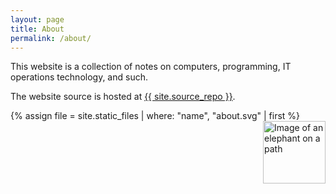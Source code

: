 ```yaml
---
layout: page
title: About
permalink: /about/
---
```


This website is a collection of notes on computers, programming, IT operations technology, and such.

The website source is hosted at <a href="{{ site.source_repo }}">{{ site.source_repo  }}</a>.

{% assign file = site.static_files | where: "name", "about.svg" | first %}
<img src="{{ file.path }}" title="Elephant image" alt="Image of an elephant on a path" height="100px" style="display: block; margin-left: auto; margin-right: 0;"/>

